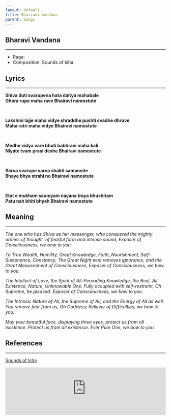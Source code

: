 ```yaml
---
layout: default
title: Bhairavi vandana
parent: Songs
---
```


## Bharavi Vandana
---
- Raga: 
- Composition: Sounds of Isha

## Lyrics
---

<p>
    <strong>
        Shiva duti svarupena hata daitya mahabale
        <br>
        Ghora rupe maha rave Bhairavi namostute
    </strong>
</p>

<br>

<p>
    <strong>
        Lakshmi lajje maha vidye shraddhe pushti svadhe dhruve
        <br>
        Maha ratri maha vidye Bhairavi namostute
    </strong>
</p>

<br>

<p>
    <strong>
        Medhe vidya vare bhuti babhravi maha kali
        <br>
        Niyate tvam prasi deshe Bhairavi namostute
    </strong>
</p>

<br>

<p>
    <strong>
        Sarva svarupe sarva shakti samanvite
        <br>
        Bhaye bhya strahi no Bhairavi namostute
    </strong>
</p>

<br>

<p>
    <strong>
        Etat e mukham saumyam nayana traya bhushitam
        <br>
        Patu nah bhiti bhyah Bhairavi namostute
    </strong>
</p>


## Meaning
---

<p>
    <em>
        The one who has Shiva as her messenger, who conquered the mighty armies of thought, of fearful form and intense sound, Exposer of Consciousness, we bow to you.
    </em>
</p>

<p>
    <em>
        To True Wealth, Humility, Great Knowledge, Faith, Nourishment, Self-Sustenance, Constancy. The Great Night who removes ignorance, and the Great Meausrement of Consciousness, Exposer of Consciousness, we bow to you.
    </em>
</p>

<p>
    <em>
        The Intellect of Love, the Spirit of All-Pervading Knowledge, the Best, All Existence, Nature, Unknowable One. Fully occupied with self-restraint, Oh Supreme, be pleased. Exposer of Consciousness, we bow to you.
    </em>
</p>

<p>
    <em>
        The Intrinsic Nature of All, the Supreme of All, and the Energy of All as well. You remove fear from us, Oh Goddess; Reliever of Difficulties, we bow to you.
    </em>
</p>

<p>
    <em>
        May your beautiful face, displaying three eyes, protect us from all existence. Protect us from all existence. Ever Pure One, we bow to you.
    </em>
</p>


## References
---
[Sounds of Isha](https://open.spotify.com/track/2BPfuEhYccGXJe4nXCW9XT?si=o7hDpwbwSByfEs7fCt4ZIw)

<iframe width="100%" src="https://www.youtube-nocookie.com/embed/3jSEc7ZJ1Z8" frameborder="0" allow="accelerometer; autoplay; clipboard-write; encrypted-media; gyroscope; picture-in-picture" allowfullscreen></iframe>
